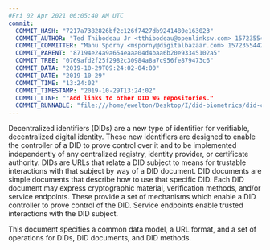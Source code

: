 ```yaml
---
#Fri 02 Apr 2021 06:05:40 AM UTC
commit:
  COMMIT_HASH: "7217a7382826bf2c126f7427db9241480e163023"
  COMMIT_AUTHOR: "Ted Thibodeau Jr <tthibodeau@openlinksw.com> 1572355442 -0400"
  COMMIT_COMMITTER: "Manu Sporny <msporny@digitalbazaar.com> 1572355442 -0400"
  COMMIT_PARENT: "87194e24a9a654eaaa04d4baa6b20e93345102a5"
  COMMIT_TREE: "0769afd2f25f2982c30984a8a7c956fe879473c6"
  COMMIT_DATA: "2019-10-29T09:24:02-04:00"
  COMMIT_DATE: "2019-10-29"
  COMMIT_TIME: "13:24:02"
  COMMIT_TIMESTAMP: "2019-10-29T13:24:02"
  COMMIT_LINE: ""Add links to other DID WG repositories."
  COMMIT_RUNNABLE: "file:///home/ewelton/Desktop/I/did-biometrics/did-core-dataset/analysis/gitinfo/7217a7382826bf2c126f7427db9241480e163023/snapshot/index.html"
---
```


<section id="abstract">
<p>
<a>Decentralized identifiers</a> (DIDs) are a new type of identifier for
verifiable, decentralized digital identity. These new identifiers
are designed to enable the controller of a <a>DID</a> to prove control over
it and to be implemented independently of any centralized registry,
identity provider, or certificate authority. <a>DIDs</a> are URLs that relate
a <a>DID subject</a> to means for trustable interactions with that subject by way
of a <a>DID document</a>. <a>DID documents</a> are simple documents that describe how
to use that specific <a>DID</a>. Each <a>DID document</a> may express cryptographic
material, verification methods, and/or <a>service endpoints</a>. These provide
a set of mechanisms which enable a <a>DID controller</a> to prove control of the
<a>DID</a>. <a>Service endpoints</a> enable trusted interactions with the <a>DID
subject</a>.
    </p>
<p>
This document specifies a common data model, a URL format, and a set of operations for
<a>DIDs</a>, DID documents, and DID methods.
    </p>
</section>
